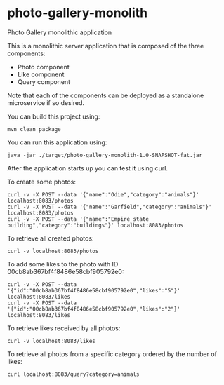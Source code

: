 # photo-gallery-monolith

Photo Gallery monolithic application

This is a monolithic server application that is composed of the three components:

* Photo component
* Like component
* Query component

Note that each of the components can be deployed as a standalone microservice if so desired.

You can build this project using:

```
mvn clean package
```

You can run this application using:

```
java -jar ./target/photo-gallery-monolith-1.0-SNAPSHOT-fat.jar
```

After the application starts up you can test it using curl.

To create some photos:

```
curl -v -X POST --data '{"name":"Odie","category":"animals"}' localhost:8083/photos
curl -v -X POST --data '{"name":"Garfield","category":"animals"}' localhost:8083/photos
curl -v -X POST --data '{"name":"Empire state building","category":"buildings"}' localhost:8083/photos
```

To retrieve all created photos:

```
curl -v localhost:8083/photos
```

To add some likes to the photo with ID 00cb8ab367bf4f8486e58cbf905792e0:

```
curl -v -X POST --data '{"id":"00cb8ab367bf4f8486e58cbf905792e0","likes":"5"}' localhost:8083/likes
curl -v -X POST --data '{"id":"00cb8ab367bf4f8486e58cbf905792e0","likes":"2"}' localhost:8083/likes
```

To retrieve likes received by all photos:

```
curl -v localhost:8083/likes
```

To retrieve all photos from a specific category ordered by the number of likes:

```
curl localhost:8083/query?category=animals
```
